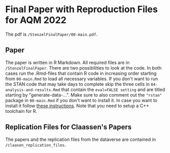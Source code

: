 # Final Paper with Reproduction Files for AQM 2022

The pdf is ``/StenzelFinalPaper/00-main.pdf``.

## Paper

The paper is written in R Markdown. All required files are in ``/StenzelFinalPaper``.
There are two possibilities to look at the code. In both cases run the .Rmd-files that contain R code in increasing order starting from ``00-main.Rmd`` to load all necessary variables. If you don't want to run the STAN code that may take days to complete skip the three cells in ``04-analysis-and-results.Rmd`` that contain the ``eval=FALSE setting`` and are titled starting by "generate-data-...". Make sure to also comment out the ``"rstan"`` package in ``00-main.Rmd`` if you don't want to install it. In case you want to install it follow [these instructions](https://github.com/stan-dev/rstan/wiki/RStan-Getting-Started). Note that you need to setup a C++ toolchain for R.

## Replication Files for Claassen's Papers

The papers and the replication files from the dataverse are contained in ``/claasen_replication_files``.


